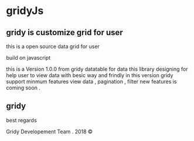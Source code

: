 # gridyJs

<h2>gridy is customize grid for user </h2>

this is a open source data  grid for user

build on javascript

this is a Version 1.0.0 from gridy datatable for data 
this library designing for help user to view data with besic way and frindly 
in this version gridy support minmum features view data , pagination , filter
new features is coming soon .

gridy 
----------
best regards 

Gridy Developement Team .
2018 &copy;



